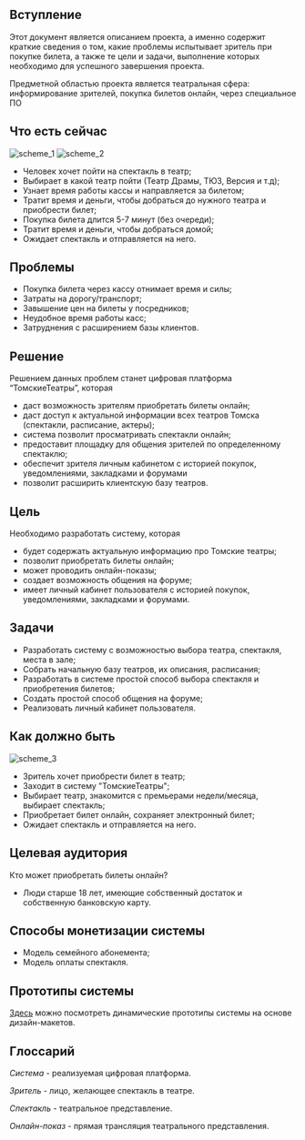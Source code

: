 ## **Вступление**
Этот документ является описанием проекта, а именно содержит краткие сведения о том, какие проблемы испытывает зритель при покупке билета,  а также те цели и задачи, выполнение которых необходимо для успешного завершения проекта.

Предметной областью проекта является театральная сфера: информирование зрителей, покупка билетов онлайн, через специальное ПО

## **Что есть сейчас**
![scheme_1](https://schstp.github.io/Theater-Platform/passport/before.png "Что есть сейчас...")
![scheme_2](https://schstp.github.io/Theater-Platform/passport/after.png "Как должно быть...")
+ Человек хочет пойти на спектакль в театр;
+ Выбирает в какой театр пойти (Театр Драмы, ТЮЗ, Версия и т.д);
+ Узнает время работы кассы и направляется за билетом;
+ Тратит время и деньги, чтобы добраться до нужного театра и приобрести билет;
+ Покупка билета длится 5-7 минут (без очереди);
+ Тратит время и деньги, чтобы добраться домой;
+ Ожидает спектакль и отправляется на него.

## **Проблемы**
+ Покупка билета через кассу отнимает время и силы;
+ Затраты на дорогу/транспорт;
+ Завышение цен на билеты у посредников;
+ Неудобное время работы касс;
+ Затруднения с расширением базы клиентов.

## **Решение**
Решением данных проблем станет цифровая платформа “ТомскиеТеатры”, которая 
+ даст возможность зрителям приобретать билеты онлайн;
+ даст доступ к актуальной информации всех театров Томска (спектакли, расписание, актеры);
+ система позволит просматривать спектакли онлайн;
+ предоставит площадку для общения зрителей по определенному спектаклю;
+ обеспечит зрителя личным кабинетом с историей покупок, уведомлениями, закладками и форумами
+ позволит расширить клиентскую базу театров.

## **Цель**
Необходимо разработать систему, которая
+ будет содержать актуальную информацию про Томские театры;
+ позволит приобретать билеты онлайн;
+ может проводить онлайн-показы;
+ создает возможность общения на форуме;
+ имеет личный кабинет пользователя с историей покупок, уведомлениями, закладками и форумами.

## **Задачи**
+ Разработать систему с возможностью выбора театра, спектакля, места в зале;
+ Собрать начальную базу театров, их описания, расписания;
+ Разработать в системе простой способ выбора спектакля и приобретения билетов;
+ Создать простой способ общения на форуме;
+ Реализовать личный кабинет пользователя.

## **Как должно быть**
![scheme_3](https://schstp.github.io/Theater-Platform/passport/final.png "Как должно быть...")
+ Зритель хочет приобрести билет в театр;
+ Заходит в систему "ТомскиеТеатры";
+ Выбирает театр, знакомится с премьерами недели/месяца, выбирает спектакль;
+ Приобретает билет онлайн, сохраняет электронный билет;
+ Ожидает спектакль и отправляется на него.

## **Целевая аудитория**
Кто может приобретать билеты онлайн?
+ Люди старше 18 лет, имеющие собственный достаток и собственную банковскую карту.

## **Способы монетизации системы**
+ Модель семейного абонемента; 
+ Модель оплаты спектакля.

## **Прототипы системы**
[Здесь](https://www.figma.com/proto/Zc738CycopXyee7FT01fNL/%D0%92%D1%80%D0%B0%D1%87-%D0%BF%D0%BE-%D1%81%D0%BA%D0%B0%D0%B9%D0%BF%D1%83?node-id=20%3A2&scaling=scale-down-width) можно посмотреть динамические прототипы системы на основе дизайн-макетов. 

## **Глоссарий**
*Система* - реализуемая цифровая платформа.

*Зритель* - лицо, желающее спектакль в театре.

*Спектакль* - театральное представление.

*Онлайн-показ* - прямая трансляция театрального представления.

